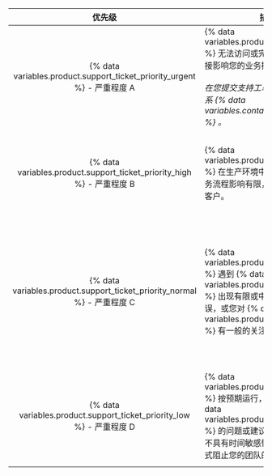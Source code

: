 |                                  优先级                                   | 描述                                                                                                                                                              | 示例                                                                                                                            |
|:----------------------------------------------------------------------:| --------------------------------------------------------------------------------------------------------------------------------------------------------------- | ----------------------------------------------------------------------------------------------------------------------------- |
| {% data variables.product.support_ticket_priority_urgent %} - 严重程度 A | {% data variables.product.product_name %} 无法访问或完全失败，故障直接影响您的业务操作。<br/><br/>_在您提交支持工单后，通过电话联系 {% data variables.contact.github_support %} 。_       | <ul><li>影响所有用户的核心 Git 或 web 应用程序功能的错误或中断</li><li>影响大多数用户的网络或性能严重下降</li><li>用完或快速占用存储空间</li><li>已知安全事件或无法访问</li></ul>                                                                                                     |
|  {% data variables.product.support_ticket_priority_high %} - 严重程度 B  | {% data variables.product.product_name %} 在生产环境中失败，对您的业务流程影响有限，或仅影响到某些客户。                                                                                       | <ul><li>性能下降，影响许多用户的工作效率</li><li>减少故障或服务降级导致的冗余问题</li><li>影响生产的 bug 或错误</li><li>{% data variables.product.product_name %} 配置安全问题</li></ul>                                                                                                     |
| {% data variables.product.support_ticket_priority_normal %} - 严重程度 C | {% data variables.product.product_name %} 遇到 {% data variables.product.product_name %} 出现有限或中度的问题和错误，或您对 {% data variables.product.product_name %} 有一般的关注或问题。 | <ul><li>Advice on using {% ifversion fpt or ghec %}{% data variables.product.prodname_dotcom %}{% else %}{% data variables.product.product_name %}{% endif %} APIs and features, or questions about integrating business workflows</li><li>用户工具和数据收集方法的问题</li><li>升级</li><li>Bug 报告、一般安全问题或其他功能相关问题</li> |
|  {% data variables.product.support_ticket_priority_low %} - 严重程度 D   | {% data variables.product.product_name %} 按预期运行，但您有关于 {% data variables.product.product_name %} 的问题或建议，该问题或建议不具有时间敏感性， 或不以其他方式阻止您的团队的生产力。                     | <ul><li>功能请求和产品反馈</li><li>关于 {% data variables.product.product_name %} 的整体配置或使用的一般性问题</li><li>通知 {% data variables.contact.github_support %} 任何计划中的更改</li></ul>                                                                                                     |
